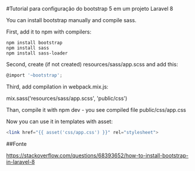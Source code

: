 #Tutorial para configuração do bootstrap 5 em um projeto Laravel 8

You can install bootstrap manually and compile sass.

First, add it to npm with compilers:

```npm
npm install bootstrap
npm install sass
npm install sass-loader
```
Second, create (if not created) resources/sass/app.scss and add this:
```Javascript
@import '~bootstrap';
```

Third, add compilation in webpack.mix.js:

mix.sass('resources/sass/app.scss', 'public/css')

Than, compile it with npm dev - you see compiled file public/css/app.css

Now you can use it in templates with asset:

```php
<link href="{{ asset('css/app.css') }}" rel="stylesheet">
```

##Fonte

https://stackoverflow.com/questions/68393652/how-to-install-bootstrap-in-laravel-8